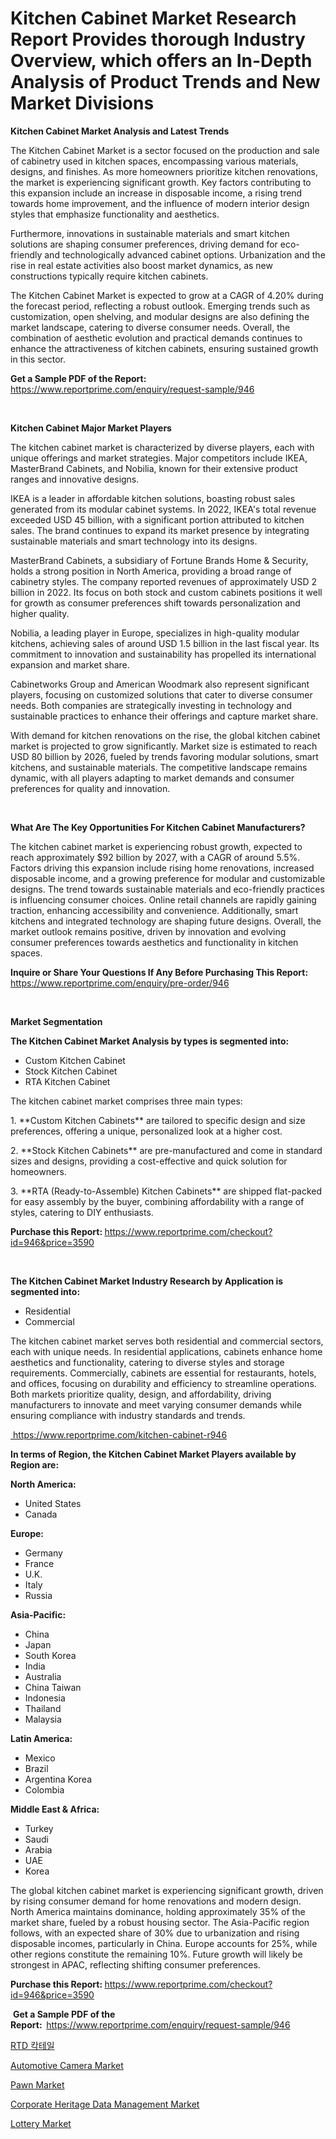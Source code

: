 <p><h1>Kitchen Cabinet Market Research Report Provides thorough Industry Overview, which offers an In-Depth Analysis of Product Trends and New Market Divisions</h1></p><p><strong>Kitchen Cabinet Market Analysis and Latest Trends</strong></p>
<p><p>The Kitchen Cabinet Market is a sector focused on the production and sale of cabinetry used in kitchen spaces, encompassing various materials, designs, and finishes. As more homeowners prioritize kitchen renovations, the market is experiencing significant growth. Key factors contributing to this expansion include an increase in disposable income, a rising trend towards home improvement, and the influence of modern interior design styles that emphasize functionality and aesthetics.</p><p>Furthermore, innovations in sustainable materials and smart kitchen solutions are shaping consumer preferences, driving demand for eco-friendly and technologically advanced cabinet options. Urbanization and the rise in real estate activities also boost market dynamics, as new constructions typically require kitchen cabinets. </p><p>The Kitchen Cabinet Market is expected to grow at a CAGR of 4.20% during the forecast period, reflecting a robust outlook. Emerging trends such as customization, open shelving, and modular designs are also defining the market landscape, catering to diverse consumer needs. Overall, the combination of aesthetic evolution and practical demands continues to enhance the attractiveness of kitchen cabinets, ensuring sustained growth in this sector.</p></p>
<p><strong>Get a Sample PDF of the Report:&nbsp;</strong> <a href="https://www.reportprime.com/enquiry/request-sample/946">https://www.reportprime.com/enquiry/request-sample/946</a></p>
<p>&nbsp;</p>
<p><strong>Kitchen Cabinet Major Market Players</strong></p>
<p><p>The kitchen cabinet market is characterized by diverse players, each with unique offerings and market strategies. Major competitors include IKEA, MasterBrand Cabinets, and Nobilia, known for their extensive product ranges and innovative designs. </p><p>IKEA is a leader in affordable kitchen solutions, boasting robust sales generated from its modular cabinet systems. In 2022, IKEA's total revenue exceeded USD 45 billion, with a significant portion attributed to kitchen sales. The brand continues to expand its market presence by integrating sustainable materials and smart technology into its designs.</p><p>MasterBrand Cabinets, a subsidiary of Fortune Brands Home & Security, holds a strong position in North America, providing a broad range of cabinetry styles. The company reported revenues of approximately USD 2 billion in 2022. Its focus on both stock and custom cabinets positions it well for growth as consumer preferences shift towards personalization and higher quality.</p><p>Nobilia, a leading player in Europe, specializes in high-quality modular kitchens, achieving sales of around USD 1.5 billion in the last fiscal year. Its commitment to innovation and sustainability has propelled its international expansion and market share.</p><p>Cabinetworks Group and American Woodmark also represent significant players, focusing on customized solutions that cater to diverse consumer needs. Both companies are strategically investing in technology and sustainable practices to enhance their offerings and capture market share.</p><p>With demand for kitchen renovations on the rise, the global kitchen cabinet market is projected to grow significantly. Market size is estimated to reach USD 80 billion by 2026, fueled by trends favoring modular solutions, smart kitchens, and sustainable materials. The competitive landscape remains dynamic, with all players adapting to market demands and consumer preferences for quality and innovation.</p></p>
<p>&nbsp;</p>
<p><strong>What Are The Key Opportunities For Kitchen Cabinet Manufacturers?</strong></p>
<p><p>The kitchen cabinet market is experiencing robust growth, expected to reach approximately $92 billion by 2027, with a CAGR of around 5.5%. Factors driving this expansion include rising home renovations, increased disposable income, and a growing preference for modular and customizable designs. The trend towards sustainable materials and eco-friendly practices is influencing consumer choices. Online retail channels are rapidly gaining traction, enhancing accessibility and convenience. Additionally, smart kitchens and integrated technology are shaping future designs. Overall, the market outlook remains positive, driven by innovation and evolving consumer preferences towards aesthetics and functionality in kitchen spaces.</p></p>
<p><strong>Inquire or Share Your Questions If Any Before Purchasing This Report:</strong> <a href="https://www.reportprime.com/enquiry/pre-order/946">https://www.reportprime.com/enquiry/pre-order/946</a></p>
<p>&nbsp;</p>
<p><strong>Market Segmentation</strong></p>
<p><strong>The Kitchen Cabinet Market Analysis by types is segmented into:</strong></p>
<p><ul><li>Custom Kitchen Cabinet</li><li>Stock Kitchen Cabinet</li><li>RTA Kitchen Cabinet</li></ul></p>
<p><p>The kitchen cabinet market comprises three main types: </p><p>1. **Custom Kitchen Cabinets** are tailored to specific design and size preferences, offering a unique, personalized look at a higher cost. </p><p>2. **Stock Kitchen Cabinets** are pre-manufactured and come in standard sizes and designs, providing a cost-effective and quick solution for homeowners.</p><p>3. **RTA (Ready-to-Assemble) Kitchen Cabinets** are shipped flat-packed for easy assembly by the buyer, combining affordability with a range of styles, catering to DIY enthusiasts.</p></p>
<p><strong>Purchase this Report:&nbsp;</strong><a href="https://www.reportprime.com/checkout?id=946&price=3590">https://www.reportprime.com/checkout?id=946&price=3590</a></p>
<p>&nbsp;</p>
<p><strong>The Kitchen Cabinet Market Industry Research by Application is segmented into:</strong></p>
<p><ul><li>Residential</li><li>Commercial</li></ul></p>
<p><p>The kitchen cabinet market serves both residential and commercial sectors, each with unique needs. In residential applications, cabinets enhance home aesthetics and functionality, catering to diverse styles and storage requirements. Commercially, cabinets are essential for restaurants, hotels, and offices, focusing on durability and efficiency to streamline operations. Both markets prioritize quality, design, and affordability, driving manufacturers to innovate and meet varying consumer demands while ensuring compliance with industry standards and trends.</p></p>
<p><a href="https://www.reportprime.com/kitchen-cabinet-r946">&nbsp;https://www.reportprime.com/kitchen-cabinet-r946</a></p>
<p><strong>In terms of Region, the Kitchen Cabinet Market Players available by Region are:</strong></p>
<p>
    <p> <strong> North America: </strong>
        <ul>
            <li>United States</li>
            <li>Canada</li>
        </ul>
        </p> 
    <p> <strong> Europe: </strong>
        <ul>
            <li>Germany</li>
            <li>France</li>
            <li>U.K.</li>
            <li>Italy</li>
            <li>Russia</li>
        </ul>
        </p> 
    <p> <strong> Asia-Pacific: </strong>
        <ul>
            <li>China</li>
            <li>Japan</li>
            <li>South Korea</li>
            <li>India</li>
            <li>Australia</li>
            <li>China Taiwan</li>
            <li>Indonesia</li>
            <li>Thailand</li>
            <li>Malaysia</li>
        </ul>
        </p> 
    <p> <strong> Latin America: </strong>
        <ul>
            <li>Mexico</li>
            <li>Brazil</li>
            <li>Argentina Korea</li>
            <li>Colombia</li>
        </ul>
        </p> 
    <p> <strong> Middle East & Africa: </strong>
        <ul>
            <li>Turkey</li>
            <li>Saudi</li>
            <li>Arabia</li>
            <li>UAE</li>
            <li>Korea</li>
        </ul>
    </p>
    </p>
<p><p>The global kitchen cabinet market is experiencing significant growth, driven by rising consumer demand for home renovations and modern design. North America maintains dominance, holding approximately 35% of the market share, fueled by a robust housing sector. The Asia-Pacific region follows, with an expected share of 30% due to urbanization and rising disposable incomes, particularly in China. Europe accounts for 25%, while other regions constitute the remaining 10%. Future growth will likely be strongest in APAC, reflecting shifting consumer preferences.</p></p>
<p><strong>Purchase this Report: </strong><a href="https://www.reportprime.com/checkout?id=946&price=3590">https://www.reportprime.com/checkout?id=946&price=3590</a></p>
<p>&nbsp;<strong>Get a Sample PDF of the Report:&nbsp;&nbsp;</strong><a href="https://www.reportprime.com/enquiry/request-sample/946">https://www.reportprime.com/enquiry/request-sample/946</a></p>
<p><strong></strong></p>
<p><p><a href="https://medium.com/@ransomjohns73/%EA%B8%80%EB%A1%9C%EB%B2%8C-rtd-%EC%B9%B5%ED%85%8C%EC%9D%BC-%EC%8B%9C%EC%9E%A5-scope%EC%97%90-%EB%8C%80%ED%95%9C-%EC%8B%AC%EC%B8%B5-%EB%B6%84%EC%84%9D%EA%B3%BC-2024%EB%85%84%EB%B6%80%ED%84%B0-2031%EB%85%84%EA%B9%8C%EC%A7%80-%EC%98%88%EC%83%81%EB%90%98%EB%8A%94-4-9-%EC%9D%98-%EB%B9%A0%EB%A5%B8-%EC%84%B1%EC%9E%A5%EB%A5%A0-cagr-3ab9372d6eb8">RTD 칵테일</a></p><p><a href="https://www.linkedin.com/pulse/global-market-pulse-trends-growth-analysis-automotive-ekxoe?trackingId=k7XUspj8Q%2BWqZ5yBaGo%2Brw%3D%3D">Automotive Camera Market</a></p><p><a href="https://medium.com/@bartlakin73/pawn-market-a-global-and-regional-analysis-2024-2031-ec6c83d18905">Pawn Market</a></p><p><a href="https://issuu.com/reportprime-2/docs/corporate-heritage-data-management-_583ee6d1f1ba93">Corporate Heritage Data Management Market</a></p><p><a href="https://medium.com/@bartlakin73/what-is-influencing-the-future-of-lottery-ac06c57b47d2">Lottery Market</a></p></p>